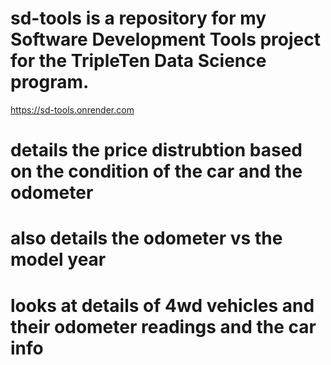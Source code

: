 # sd-tools is a repository for my Software Development Tools project for the TripleTen Data Science program.
https://sd-tools.onrender.com 
# details the price distrubtion based on the condition of the car and the odometer
# also details the odometer vs the model year
# looks at details of 4wd vehicles and their odometer readings and the car info
